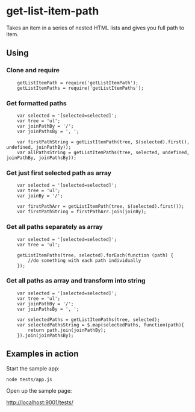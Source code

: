 # get-list-item-path
Takes an item in a series of nested HTML lists and gives you full path to item.

## Using

### Clone and require
```
    getListItemPath = require('getListItemPath');
    getListItemPaths = require('getListItemPaths');
```

### Get formatted paths
```
    var selected = '[selected=selected]';
    var tree = 'ul';
    var joinPathBy = '/';
    var joinPathsBy = ', ';

    var firstPathString = getListItemPath(tree, $(selected).first(), undefined, joinPathBy));
    var allPathsString = getListItemPaths(tree, selected, undefined, joinPathBy, joinPathsBy));
```

### Get just first selected path as array
```
    var selected = '[selected=selected]';
    var tree = 'ul';
    var joinBy = '/';

    var firstPathArr = getListItemPath(tree, $(selected).first());
    var firstPathString = firstPathArr.join(joinBy);
```

### Get all paths separately as array
```
    var selected = '[selected=selected]';
    var tree = 'ul';

    getListItemPaths(tree, selected).forEach(function (path) {
        //do something with each path individually
    });
```

### Get all paths as array and transform into string
```
    var selected = '[selected=selected]';
    var tree = 'ul';
    var joinPathBy = '/';
    var joinPathsBy = ', ';

    var selectedPaths = getListItemPaths(tree, selected);
    var selectedPathsString = $.map(selectedPaths, function(path){
        return path.join(joinPathBy);
    }).join(joinPathsBy);
```

## Examples in action
Start the sample app:

`node tests/app.js`

Open up the sample page:

[http://localhost:9001/tests/](http://localhost:9001/tests/)